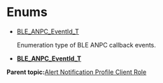 # Enums

-   [BLE\_ANPC\_EventId\_T](GUID-19DD8E02-2F17-4294-AD2C-97BEB9E9F804.md)

    Enumeration type of BLE ANPC callback events.


-   **[BLE\_ANPC\_EventId\_T](GUID-19DD8E02-2F17-4294-AD2C-97BEB9E9F804.md)**  


**Parent topic:**[Alert Notification Profile Client Role](GUID-7A9B41EC-97DD-46FE-B962-56939D6AB761.md)

